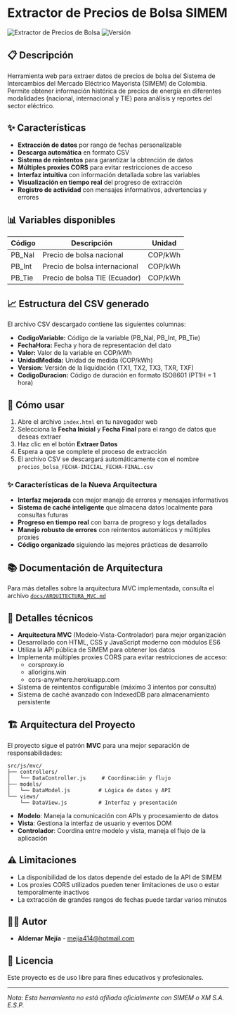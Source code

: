 # Extractor de Precios de Bolsa SIMEM

![Extractor de Precios de Bolsa](https://img.shields.io/badge/Sector-Energía-blue)
![Versión](https://img.shields.io/badge/Versión-1.0-green)

## 📋 Descripción

Herramienta web para extraer datos de precios de bolsa del Sistema de Intercambios del Mercado Eléctrico Mayorista (SIMEM) de Colombia. Permite obtener información histórica de precios de energía en diferentes modalidades (nacional, internacional y TIE) para análisis y reportes del sector eléctrico.

## ✨ Características

- **Extracción de datos** por rango de fechas personalizable
- **Descarga automática** en formato CSV
- **Sistema de reintentos** para garantizar la obtención de datos
- **Múltiples proxies CORS** para evitar restricciones de acceso
- **Interfaz intuitiva** con información detallada sobre las variables
- **Visualización en tiempo real** del progreso de extracción
- **Registro de actividad** con mensajes informativos, advertencias y errores

## 📊 Variables disponibles

| Código | Descripción | Unidad |
|--------|-------------|--------|
| PB_Nal | Precio de bolsa nacional | COP/kWh |
| PB_Int | Precio de bolsa internacional | COP/kWh |
| PB_Tie | Precio de bolsa TIE (Ecuador) | COP/kWh |

## 📈 Estructura del CSV generado

El archivo CSV descargado contiene las siguientes columnas:

- **CodigoVariable:** Código de la variable (PB_Nal, PB_Int, PB_Tie)
- **FechaHora:** Fecha y hora de representación del dato
- **Valor:** Valor de la variable en COP/kWh
- **UnidadMedida:** Unidad de medida (COP/kWh)
- **Version:** Versión de la liquidación (TX1, TX2, TX3, TXR, TXF)
- **CodigoDuracion:** Código de duración en formato ISO8601 (PT1H = 1 hora)

## 🚀 Cómo usar

1. Abre el archivo `index.html` en tu navegador web
2. Selecciona la **Fecha Inicial** y **Fecha Final** para el rango de datos que deseas extraer
3. Haz clic en el botón **Extraer Datos**
4. Espera a que se complete el proceso de extracción
5. El archivo CSV se descargará automáticamente con el nombre `precios_bolsa_FECHA-INICIAL_FECHA-FINAL.csv`

### ✨ Características de la Nueva Arquitectura

- **Interfaz mejorada** con mejor manejo de errores y mensajes informativos
- **Sistema de caché inteligente** que almacena datos localmente para consultas futuras
- **Progreso en tiempo real** con barra de progreso y logs detallados
- **Manejo robusto de errores** con reintentos automáticos y múltiples proxies
- **Código organizado** siguiendo las mejores prácticas de desarrollo

## 📚 Documentación de Arquitectura

Para más detalles sobre la arquitectura MVC implementada, consulta el archivo [`docs/ARQUITECTURA_MVC.md`](docs/ARQUITECTURA_MVC.md)

## 🔧 Detalles técnicos

- **Arquitectura MVC** (Modelo-Vista-Controlador) para mejor organización
- Desarrollado con HTML, CSS y JavaScript moderno con módulos ES6
- Utiliza la API pública de SIMEM para obtener los datos
- Implementa múltiples proxies CORS para evitar restricciones de acceso:
  - corsproxy.io
  - allorigins.win
  - cors-anywhere.herokuapp.com
- Sistema de reintentos configurable (máximo 3 intentos por consulta)
- Sistema de caché avanzado con IndexedDB para almacenamiento persistente

## 🏗️ Arquitectura del Proyecto

El proyecto sigue el patrón **MVC** para una mejor separación de responsabilidades:

```
src/js/mvc/
├── controllers/
│   └── DataController.js     # Coordinación y flujo
├── models/
│   └── DataModel.js         # Lógica de datos y API
└── views/
    └── DataView.js          # Interfaz y presentación
```

- **Modelo**: Maneja la comunicación con APIs y procesamiento de datos
- **Vista**: Gestiona la interfaz de usuario y eventos DOM
- **Controlador**: Coordina entre modelo y vista, maneja el flujo de la aplicación

## ⚠️ Limitaciones

- La disponibilidad de los datos depende del estado de la API de SIMEM
- Los proxies CORS utilizados pueden tener limitaciones de uso o estar temporalmente inactivos
- La extracción de grandes rangos de fechas puede tardar varios minutos

## 👨‍💻 Autor

- **Aldemar Mejía** - [mejia414@hotmail.com](mailto:mejia414@hotmail.com)

## 📄 Licencia

Este proyecto es de uso libre para fines educativos y profesionales.

---

*Nota: Esta herramienta no está afiliada oficialmente con SIMEM o XM S.A. E.S.P.*